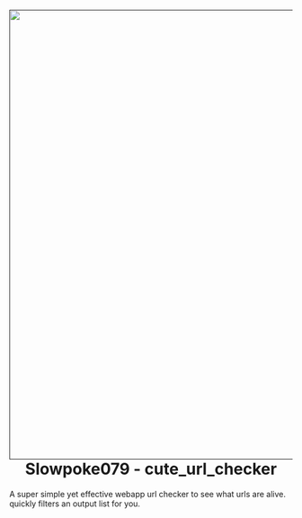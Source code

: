 <h1 align="center">
  <br>
  <a href=""><img src="https://github.com/Slowpoke079/ypdkeuGSY7PP9xsr4CUUADTh47AkstBA4vLjFgbS3TQDbydY4Xss63cd2ZKyf7WNvfPhzAFD8BeXs6CxyzrRZLSST7Z9V4Zywcnd/blob/master/images/Slowpoke_image.png" alt="" width="800px;"></a>
  <br>
  Slowpoke079 - cute_url_checker
  <br>
</h1>
A super simple yet effective webapp url checker to see what urls are alive. quickly filters an output list for you.

